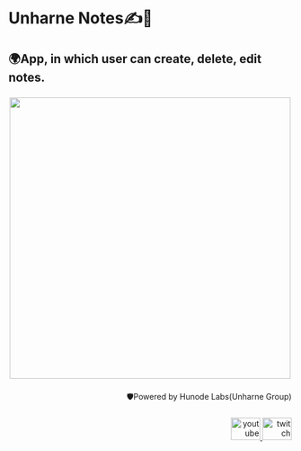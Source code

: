<h1 align="left">Unharne Notes✍️📃</h1>

###

<h2 align="left">🌍App, in which user can create, delete, edit notes.</h2>

###

<div align="center">
  <img height="500" src="https://i.imgur.com/kdmgu4g.png"  />
</div>

###

<p align="right">🛡️Powered by Hunode Labs(Unharne Group)</p>

###

<div align="right">
  <a href="https://www.youtube.com/@unharne" target="_blank">
    <img src="https://raw.githubusercontent.com/maurodesouza/profile-readme-generator/master/src/assets/icons/social/youtube/default.svg" width="52" height="40" alt="youtube logo"  />
  </a>
  <a href="https://www.twitch.tv/unharne" target="_blank">
    <img src="https://raw.githubusercontent.com/maurodesouza/profile-readme-generator/master/src/assets/icons/social/twitch/default.svg" width="52" height="40" alt="twitch logo"  />
  </a>
</div>

###
